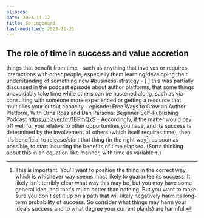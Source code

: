 ```yaml
---
aliases: 
date: 2023-11-12
title: Springboard
last-modified: 2023-11-21
---
```

## The role of time in success and value accretion
things that benefit from time - such as anything that involves or requires interactions with other people, especially them learning/developing their understanding of something new #business-strategy
		- [ ] this was partially discussed in the podcast episode about author platforms, that some things unavoidably take time while others can be hastened along, such as via consulting with someone more experienced or getting a resource that multiplies your output capacity
			- episode: Free Ways to Grow an Author Platform, With Orna Ross and Dan Parsons: Beginner Self-Publishing Podcast <https://player.fm/1BPmQxS>
		- Accordingly, if the matter would pay off well for you relative to other opportunities you have, and its success is determined by the involvement of others (which itself requires time), then it's beneficial to release/start that thing (in the right way[^right-way]) as soon as possible, to start incurring the benefits of time elapsed. (Sorta thinking about this in an equation-like manner, with time as variable `t`.)

[^right-way]: This is important. You'll want to position the thing in the correct way, which is whichever way seems most likely to guarantee its success. It likely isn't terribly clear what way this may be, but you may have some general idea, and that's much better than nothing. But you want to make sure you don't set it up on a path that will likely negatively harm its long-term probability of success. So consider what things may harm your idea's success and to what degree your current plan(s) are harmful.